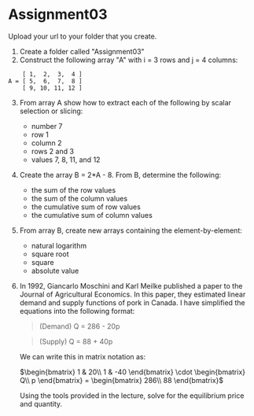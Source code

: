 # Assignment03
 
Upload your url to your folder that you create.

1. Create a folder called "Assignment03"
2. Construct the following array "A" with i = 3 rows and j = 4 columns: 
```
    [ 1,  2,  3,  4 ]
A = [ 5,  6,  7,  8 ]
    [ 9, 10, 11, 12 ]
```
3. From array A show how to extract each of the following by scalar selection or slicing:
    * number 7
    * row 1
    * column 2
    * rows 2 and 3
    * values 7, 8, 11, and 12
4. Create the array B = 2*A - 8. From B, determine the following:
    * the sum of the row values
    * the sum of the column values
    * the cumulative sum of row values
    * the cumulative sum of column values
5. From array B, create new arrays containing the element-by-element:
    * natural logarithm
    * square root
    * square
    * absolute value
6. In 1992, Giancarlo Moschini and Karl Meilke published a paper to the Journal of Agricultural Economics. In this paper, they estimated linear demand and supply functions of pork in Canada. I have simplified the equations into the following format:                                                   
    >(Demand) Q = 286 - 20p

    >(Supply) Q = 88 + 40p

    We can write this in matrix notation as:

    $\begin{bmatrix}
1 &  20\\
1 & -40
\end{bmatrix}
\cdot
\begin{bmatrix}
Q\\
p
\end{bmatrix}
=
\begin{bmatrix}
286\\
88
\end{bmatrix}$

    Using the tools provided in the lecture, solve for the equilibrium price and quantity.